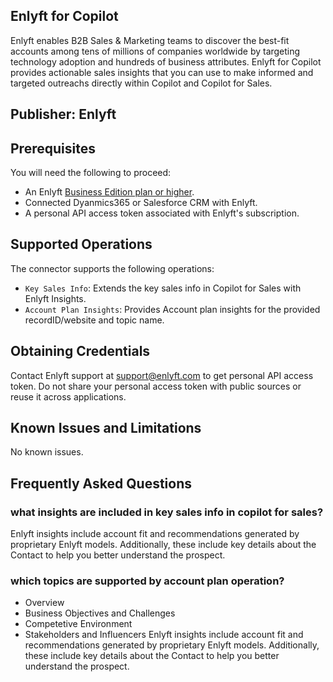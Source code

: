 ## Enlyft for Copilot
Enlyft enables B2B Sales & Marketing teams to discover the best-fit accounts among tens of millions of companies worldwide by targeting technology adoption and hundreds of business attributes.
Enlyft for Copilot provides actionable sales insights that you can use to make informed and targeted outreachs directly within Copilot and Copilot for Sales.

## Publisher: Enlyft

## Prerequisites
You will need the following to proceed:
* An Enlyft [Business Edition plan or higher](https://enlyft.com/plans).
* Connected Dyanmics365 or Salesforce CRM with Enlyft.
* A personal API access token associated with Enlyft's subscription.

## Supported Operations
The connector supports the following operations:
* `Key Sales Info`: Extends the key sales info in Copilot for Sales with Enlyft Insights.
* `Account Plan Insights`: Provides Account plan insights for the provided recordID/website and topic name.

## Obtaining Credentials
Contact Enlyft support at support@enlyft.com to get personal API access token.
Do not share your personal access token with public sources or reuse it across applications.

## Known Issues and Limitations
No known issues.

## Frequently Asked Questions
### what insights are included in key sales info in copilot for sales?
Enlyft insights include account fit and recommendations generated by proprietary Enlyft models. Additionally, these include key details about the Contact to help you better understand the prospect.
### which topics are supported by account plan operation?
- Overview
- Business Objectives and Challenges
- Competetive Environment
- Stakeholders and Influencers
Enlyft insights include account fit and recommendations generated by proprietary Enlyft models. Additionally, these include key details about the Contact to help you better understand the prospect.
